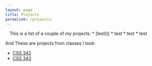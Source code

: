 ```yaml
---
layout: page
title: Projects
permalink: /projects/
---
```

<img src="http://iads-web.org/wp-content/uploads/2012/10/projects.jpg" alt="" style="padding: 5px">
This is a list of a couple of my projects:   
* [test]()   
* test   
* test   
* test   

And These are projects from classes I took:   
* [CSS 342](https://github.com/tazzledazzle/UW-CSS/tree/master/342)   
* [CSS 343](https://github.com/tazzledazzle/UW-CSS/tree/master/343)    